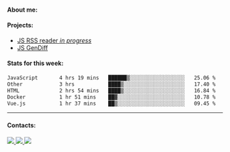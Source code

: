#### About me:

#### Projects:
- [JS RSS reader *in progress*](https://github.com/GKoil/frontend-project-lvl3)
- [JS GenDiff](https://github.com/GKoil/GenDiff)

#### Stats for this week:
<!--START_SECTION:waka-->

```txt
JavaScript       4 hrs 19 mins   ██████▒░░░░░░░░░░░░░░░░░░   25.06 %
Other            3 hrs           ████▒░░░░░░░░░░░░░░░░░░░░   17.40 %
HTML             2 hrs 54 mins   ████▒░░░░░░░░░░░░░░░░░░░░   16.84 %
Docker           1 hr 51 mins    ██▓░░░░░░░░░░░░░░░░░░░░░░   10.78 %
Vue.js           1 hr 37 mins    ██▒░░░░░░░░░░░░░░░░░░░░░░   09.45 %
```

<!--END_SECTION:waka-->
---
#### Contacts:

<a target='_blank' title='LinkedIn' href="https://www.linkedin.com/in/gkoil/">
  <img src="https://img.shields.io/badge/LinkedIn-0077B5?style=for-the-badge&logo=linkedin&logoColor=white" />
</a>
<a target='_blank' title='Telegram' href="https://t.me/gkoil">
  <img src="https://img.shields.io/badge/Telegram-2CA5E0?style=for-the-badge&logo=telegram&logoColor=white" />
</a>
<a target='_blank' title='Gmail' href="mailto: gk.grigorev@gmail.com">
  <img src="https://img.shields.io/badge/Gmail-D14836?style=for-the-badge&logo=gmail&logoColor=white" />
</a>

